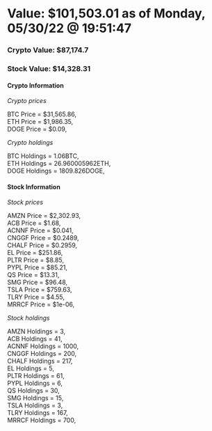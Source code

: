 # Value: $101,503.01 as of Monday, 05/30/22 @ 19:51:47 

### Crypto Value: $87,174.7

### Stock Value: $14,328.31

#### Crypto Information 
*Crypto prices* 

BTC Price = $31,565.86,  
ETH Price = $1,986.35,  
DOGE Price = $0.09,  


*Crypto holdings* 

BTC Holdings = 1.06BTC,  
ETH Holdings = 26.960005962ETH,  
DOGE Holdings = 1809.826DOGE,  


#### Stock Information 

*Stock prices* 

AMZN Price = $2,302.93,  
ACB Price = $1.68,  
ACNNF Price = $0.041,  
CNGGF Price = $0.2489,  
CHALF Price = $0.2959,  
EL Price = $251.86,  
PLTR Price = $8.85,  
PYPL Price = $85.21,  
QS Price = $13.31,  
SMG Price = $96.48,  
TSLA Price = $759.63,  
TLRY Price = $4.55,  
MRRCF Price = $1e-06,  


*Stock holdings* 

AMZN Holdings = 3,  
ACB Holdings = 41,  
ACNNF Holdings = 1000,  
CNGGF Holdings = 200,  
CHALF Holdings = 217,  
EL Holdings = 5,  
PLTR Holdings = 61,  
PYPL Holdings = 6,  
QS Holdings = 30,  
SMG Holdings = 15,  
TSLA Holdings = 3,  
TLRY Holdings = 167,  
MRRCF Holdings = 700,  


